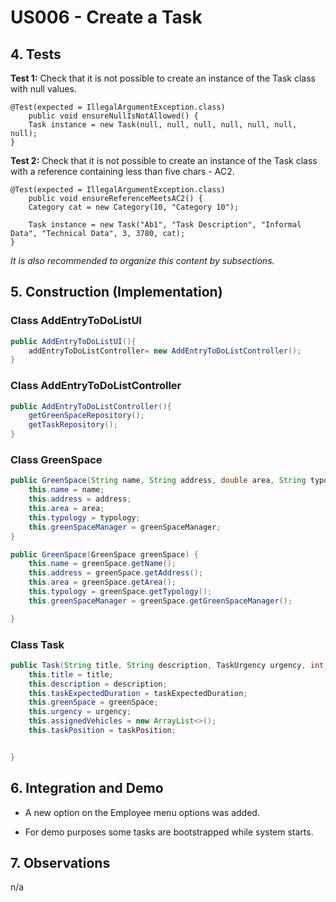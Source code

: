 # US006 - Create a Task 

## 4. Tests 

**Test 1:** Check that it is not possible to create an instance of the Task class with null values. 

	@Test(expected = IllegalArgumentException.class)
		public void ensureNullIsNotAllowed() {
		Task instance = new Task(null, null, null, null, null, null, null);
	}
	

**Test 2:** Check that it is not possible to create an instance of the Task class with a reference containing less than five chars - AC2. 

	@Test(expected = IllegalArgumentException.class)
		public void ensureReferenceMeetsAC2() {
		Category cat = new Category(10, "Category 10");
		
		Task instance = new Task("Ab1", "Task Description", "Informal Data", "Technical Data", 3, 3780, cat);
	}

_It is also recommended to organize this content by subsections._ 


## 5. Construction (Implementation)
### Class AddEntryToDoListUI
```java
public AddEntryToDoListUI(){
    addEntryToDoListController= new AddEntryToDoListController();
}
```

### Class AddEntryToDoListController

```java
public AddEntryToDoListController(){
    getGreenSpaceRepository();
    getTaskRepository();
}
```

### Class GreenSpace

```java
public GreenSpace(String name, String address, double area, String typology, String greenSpaceManager){
    this.name = name;
    this.address = address;
    this.area = area;
    this.typology = typology;
    this.greenSpaceManager = greenSpaceManager;
}

public GreenSpace(GreenSpace greenSpace) {
    this.name = greenSpace.getName();
    this.address = greenSpace.getAddress();
    this.area = greenSpace.getArea();
    this.typology = greenSpace.getTypology();
    this.greenSpaceManager = greenSpace.getGreenSpaceManager();

}

```

### Class Task

```java
public Task(String title, String description, TaskUrgency urgency, int taskExpectedDuration, GreenSpace greenSpace, TaskPosition taskPosition) {
    this.title = title;
    this.description = description;
    this.taskExpectedDuration = taskExpectedDuration;
    this.greenSpace = greenSpace;
    this.urgency = urgency;
    this.assignedVehicles = new ArrayList<>();
    this.taskPosition = taskPosition;


}
```



## 6. Integration and Demo 

* A new option on the Employee menu options was added.

* For demo purposes some tasks are bootstrapped while system starts.


## 7. Observations

n/a
